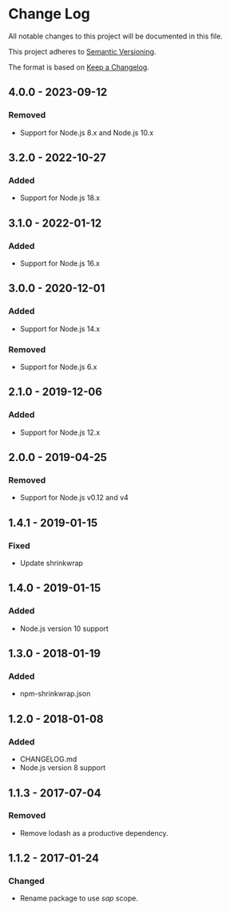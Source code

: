 # Change Log
All notable changes to this project will be documented in this file.

This project adheres to [Semantic Versioning](http://semver.org/).

The format is based on [Keep a Changelog](http://keepachangelog.com/).

## 4.0.0 - 2023-09-12

### Removed
- Support for Node.js 8.x and Node.js 10.x

## 3.2.0 - 2022-10-27

### Added
- Support for Node.js 18.x

## 3.1.0 - 2022-01-12

### Added
- Support for Node.js 16.x

## 3.0.0 - 2020-12-01

### Added
- Support for Node.js 14.x

### Removed
- Support for Node.js 6.x

## 2.1.0 - 2019-12-06

### Added
- Support for Node.js 12.x

## 2.0.0 - 2019-04-25

### Removed
- Support for Node.js v0.12 and v4

<a name="1.4.1"></a>
## 1.4.1 - 2019-01-15

### Fixed
- Update shrinkwrap

<a name="1.4.0"></a>
## 1.4.0 - 2019-01-15

### Added
- Node.js version 10 support

## 1.3.0 - 2018-01-19

### Added
- npm-shrinkwrap.json

## 1.2.0 - 2018-01-08

### Added
- CHANGELOG.md
- Node.js version 8 support

## 1.1.3 - 2017-07-04

### Removed
- Remove lodash as a productive dependency.

## 1.1.2 - 2017-01-24

### Changed
- Rename package to use *sap* scope.
